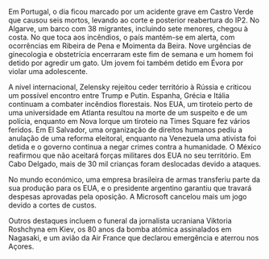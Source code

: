 Em Portugal, o dia ficou marcado por um acidente grave em Castro Verde que causou seis mortos, levando ao corte e posterior reabertura do IP2. No Algarve, um barco com 38 migrantes, incluindo sete menores, chegou à costa. No que toca aos incêndios, o país mantém-se em alerta, com ocorrências em Ribeira de Pena e Moimenta da Beira. Nove urgências de ginecologia e obstetrícia encerraram este fim de semana e um homem foi detido por agredir um gato. Um jovem foi também detido em Évora por violar uma adolescente.

A nível internacional, Zelensky rejeitou ceder território à Rússia e criticou um possível encontro entre Trump e Putin. Espanha, Grécia e Itália continuam a combater incêndios florestais. Nos EUA, um tiroteio perto de uma universidade em Atlanta resultou na morte de um suspeito e de um polícia, enquanto em Nova Iorque um tiroteio na Times Square fez vários feridos. Em El Salvador, uma organização de direitos humanos pediu a anulação de uma reforma eleitoral, enquanto na Venezuela uma ativista foi detida e o governo continua a negar crimes contra a humanidade. O México reafirmou que não aceitará forças militares dos EUA no seu território. Em Cabo Delgado, mais de 30 mil crianças foram deslocadas devido a ataques.

No mundo económico, uma empresa brasileira de armas transferiu parte da sua produção para os EUA, e o presidente argentino garantiu que travará despesas aprovadas pela oposição. A Microsoft cancelou mais um jogo devido a cortes de custos.

Outros destaques incluem o funeral da jornalista ucraniana Viktoria Roshchyna em Kiev, os 80 anos da bomba atómica assinalados em Nagasaki, e um avião da Air France que declarou emergência e aterrou nos Açores.